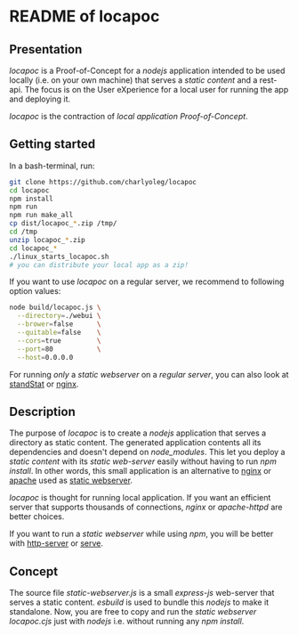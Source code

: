 README of locapoc
=================


Presentation
------------

*locapoc* is a Proof-of-Concept for a *nodejs* application intended to be used locally (i.e. on your own machine) that serves a *static content* and a rest-api. The focus is on the User eXperience for a local user for running the app and deploying it.

*locapoc* is the contraction of *local application Proof-of-Concept*.


Getting started
---------------

In a bash-terminal, run:

```bash
git clone https://github.com/charlyoleg/locapoc
cd locapoc
npm install
npm run
npm run make_all
cp dist/locapoc_*.zip /tmp/
cd /tmp
unzip locapoc_*.zip
cd locapoc_*
./linux_starts_locapoc.sh
# you can distribute your local app as a zip!
```

If you want to use *locapoc* on a regular server, we recommend to following option values:

```bash
node build/locapoc.js \
  --directory=./webui \
  --brower=false      \
  --quitable=false    \
  --cors=true         \
  --port=80           \
  --host=0.0.0.0
```

For running *only* a *static webserver* on a *regular server*, you can also look at [standStat](https://github.com/charlyoleg/standStat) or [nginx](http://hg.nginx.org/nginx/).


Description
-----------

The purpose of *locapoc* is to create a *nodejs* application that serves a directory as static content. The generated application contents all its dependencies and doesn't depend on *node_modules*. This let you deploy a *static content* with its *static web-server* easily without having to run *npm install*.
In other words, this small application is an alternative to [nginx](http://hg.nginx.org/nginx/) or [apache](http://svn.apache.org/viewvc/httpd/) used as [static webserver](https://docs.nginx.com/nginx/admin-guide/web-server/serving-static-content/).

*locapoc* is thought for running local application. If you want an efficient server that supports thousands of connections, *nginx* or *apache-httpd* are better choices.

If you want to run a *static webserver* while using *npm*, you will be better with [http-server](https://github.com/http-party/http-server) or [serve](https://github.com/vercel/serve).


Concept
-------

The source file *static-webserver.js* is a small *express-js* web-server that serves a static content. *esbuild* is used to bundle this *nodejs* to make it standalone. Now, you are free to copy and run the *static webserver* *locapoc.cjs* just with *nodejs* i.e. without running any *npm install*.





